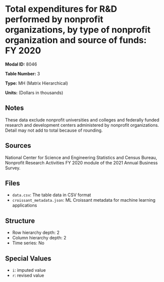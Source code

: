 # Total expenditures for R&D performed by nonprofit organizations, by type of nonprofit organization and source of funds: FY 2020

**Modal ID:** 8046

**Table Number:** 3

**Type:** MH (Matrix Hierarchical)

**Units:** (Dollars in thousands)

## Notes

These data exclude nonprofit universities and colleges and federally funded research and development centers administered by nonprofit organizations. Detail may not add to total because of rounding.

## Sources

National Center for Science and Engineering Statistics and Census Bureau, Nonprofit Research Activities FY 2020 module of the 2021 Annual Business Survey.

## Files

- `data.csv`: The table data in CSV format
- `croissant_metadata.json`: ML Croissant metadata for machine learning applications

## Structure

- Row hierarchy depth: 2
- Column hierarchy depth: 2
- Time series: No

## Special Values

- `i`: imputed value
- `r`: revised value
